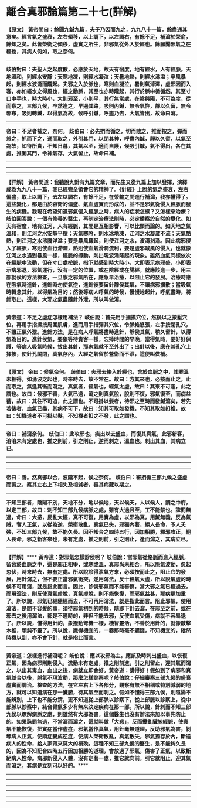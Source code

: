 # 離合真邪論篇第二十七(詳解)

**【原文】**
**黃帝問曰：餘聞九鍼九篇，夫子乃因而九之，九九八十一篇，餘盡通其意矣。經言氣之盛衰，左右傾移，以上調下，以左調右，有餘不足，補瀉於榮俞，餘知之矣。此皆榮衛之傾移，虛實之所生，非邪氣從外入於經也。餘願聞邪氣之在經也，其病人何如，取之奈何。**
****
**歧伯對曰：夫聖人之起度數，必應於天地，故天有宿度，地有經水，人有經脈。天地溫和，則經水安靜；天寒地凍，則經水凝泣；天暑地熱，則經水沸溢；卒風暴起，則經水波湧而隴起。夫邪之入於脈也，寒則血凝泣，暑則氣淖澤，虛邪因而入客，亦如經水之得風也，經之動脈，其至也亦時隴起，其行於脈中循循然，其至寸口中手也，時大時小，大則邪至，小則平，其行無常處，在陰與陽，不可為度，從而察之，三部九候，卒然逢之，早遏其路，吸則內鍼，無令氣忤，靜以久留，無令邪布，吸則轉鍼，以得氣為故，候呼引鍼，呼盡乃去，大氣皆出，故命曰瀉。**
****
**帝曰：不足者補之，奈何。**
**歧伯曰：必先捫而循之，切而散之，推而按之，彈而怒之，抓而下之，通而取之，外引其門，以閉其神，呼盡內鍼，靜以久留，以氣至為故，如待所貴，不知日暮，其氣以至，適而自護，候吸引鍼，氣不得出，各在其處，推闔其門，令神氣存，大氣留止，故命曰補。**
****
****
****
**【詳解】**
**黃帝問道：我聽說九針有九篇文章，而先生又從九篇上加以發揮，演繹成為九九八十一篇，我已經完全領會它的精神了。《針經》上說的氣之盛衰，左右偏盛，取上以調下，去左以調右，有餘不足，在滎輸之間進行補瀉，我亦懂得了。這些變化，都是由於容衛的偏盛、氣血虛實而形成的，並不是邪氣從侵入經脈而發生的病變。我現在希望知道邪氣侵入經脈之時，病人的症狀怎樣？又怎樣來治療？**
**岐伯回答說：一個有修養的醫生，再制定治療法則時，必定體察於自然的變化。如天有宿度，地有江河，人有經脈，其間是互相影響，可以比類而論的。如天地之氣溫和，則江河之水安靜平穩；天氣寒冷，則水冰地凍，江河之水凝澀不流；天氣酷熱，則江河之水沸騰洋溢；要是暴風驟起，則使江河之水，波濤汹涌。因此病邪侵入了經脈，寒則使血行滯澀，熱則使血氣滑潤流利，要是虛邪賊風的侵入，也就像江河之水遇到暴風一樣，經脈的搏動，則出現波涌隆起的現象。雖然血氣同樣依次在經脈中流動，但在寸口處按脈，指下就感到時大時小，大即表示病邪盛，小即表示病邪退，邪氣運行，沒有一定的位置，或在陰經或在陽經，就應該進一步，用三部就侯的方法檢查，一旦察之邪氣所在，應急早治療，以阻止它的發展。治療時應在吸氣時進針，進針時勿使氣逆，進針後要留針靜侯其氣，不讓病邪擴散；當吸氣時轉念其針，以得氣為目的；然後等病人呼氣的時候，慢慢地起針，呼氣盡時，將針取出。這樣，大邪之氣盡隨針外泄，所以叫做瀉。**
****
**黃帝道：不足之虛症怎樣用補法？**
**岐伯說：首先用手撫摸穴位，然後以之按壓穴位，再用手指揉按周圍肌膚，進而用手指彈其穴位，令脈絡怒張，左手按閉孔穴，不讓正氣外泄。進針方法，是在病人呼氣將盡時進針，靜侯其氣，稍久留針，以得氣為目的。進針侯氣，要象等待貴客一樣，忘掉時間的早晚，當得氣時，要好好保護，等病人吸氣時候，拔出其針，那末氣就不至外出了；出針以後，應在其孔穴上揉按，使針孔關閉，真氣存內，大經之氣留於營衛而不泄，這便叫做補。**
****
**【原文】**
**帝曰：候氣奈何。**
**歧伯曰：夫邪去絡入於經也，舍於血脈之中，其寒溫未相得，如湧波之起也，時來時去，故不常在。故曰：方其來也，必按而止之，止而取之，無逢其衝而瀉之。真氣者，經氣也，經氣太虛，故曰：其來不可逢，此之謂也。故曰：候邪不審，大氣已過，瀉之則真氣脫，脫則不復，邪氣復至，而病益蓄，故曰：其往不可追，此之謂也。不可掛以髮者，待邪之至時而發鍼瀉矣，若先若後者，血氣已盡，其病不可下，故曰：知其可取如發機，不知其取如扣椎，故曰：知機道者不可掛以髮，不知機者扣之不發，此之謂也。**
****
**帝曰：補瀉奈何。**
**歧伯曰：此攻邪也，疾出以去盛血，而復其真氣，此邪新客，溶溶未有定處也，推之則前，引之則止，逆而刺之，溫血也。刺出其血，其病立已。**
****
****
****
**帝曰：善。然真邪以合，波隴不起，候之奈何。**
**歧伯曰：審捫循三部九候之盛虛而調之，察其左右上下相失及相減者，審其病藏以期之。**
****
**不知三部者，陰陽不別，天地不分，地以候地，天以候天，人以候人，調之中府，以定三部，故曰：刺不知三部九候病脈之處，雖有大過且至，工不能禁也。誅罰無過，命曰：大惑，反亂大經，真不可復，用實為虛，以邪為真，用鍼無義，反為氣賊，奪人正氣，以從為逆，榮衛散亂，真氣已失，邪獨內著，絕人長命，予人夭殃，不知三部九候，故不能久長。因不知合之四時五行，因加相勝，釋邪攻正，絕人長命。邪之新客來也，未有定處，推之則前，引之則止，逢而瀉之，其病立已。**
****
**【詳解】******
**黃帝道：對邪氣怎樣診侯呢？**
**岐伯說：當邪氣從絡脈而進入經脈，留舍於血脈之中，這是邪正相爭，或寒或溫，真邪尚未相合，所以脈氣波動，忽起忽伏，時來時去，無有定處。所以說診得泄氣方來，必須按而止之，阻止它的發展，用針瀉之，但不要正當邪氣衝突，遂用瀉法，反十經氣大虛，所以說氣虛的時候不可用瀉，就是指此而言。因此，診侯邪氣而不能審慎，當大邪之氣已經過去，而用瀉法，則反使真氣虛脫，真氣虛脫，則不能恢復，而邪氣益甚，那病更加重了。所以說，邪氣已經隨經而去，不可再用瀉法，就是指此而言。阻止邪氣，使用瀉法，是間不容髮的事，須待邪氣初到的時候，隨即下針去瀉，在邪至之前，或在邪去之後用瀉法，都是不適時的，非但不能去邪，反使血氣受傷，病就不容易退了。所以說，懂得用針的，象撥動弩機一樣，機智靈活，不善於用針的，就像敲擊木椎，頑鈍不靈了。所以說，識得機宜的，一霎那時毫不遲疑，不知機宜的，縱然時機以到，亦不會下針，就是指此而言。**
****
**黃帝道：怎樣進行補瀉呢？**
**岐伯說：應以攻邪為主。應該及時刺出盛血，以恢復正氣，因為病邪剛剛侵入，流動未有定處，推之則前進，引之則留止，迎其氣而瀉之，以出其毒血，血出之後，病就立即會好。黃帝道：講得好！假如到了病邪和真氣並合以後，脈氣不現波動，那麼怎樣診察呢？岐伯說：仔細審察三部九候的盛衰虛實而調治。檢查的方法，在它左右上下各部分，觀察有無不相稱或特別減弱的地方，就可以知道病在那一臟腑，待其氣至而刺之。假如不懂得三部九侯，則陰陽不能辨別，上下也不能分清，更不知道從上部脈以診察下，從上部脈以診察上，從中部脈以診察中，結合胃氣多少有無來決定疾病在那一部。所以說，針刺而不知三部九侯以瞭解病脈之處，則雖然有大邪為害，這個醫生也沒有辦法來加以事先防止的。如果誅罰無過，不當瀉而瀉之，這就叫做「大惑」，反而擾亂臟腑經脈，使真氣不能恢復，把實症當作虛症，邪氣當作真氣，用針毫無道理，反助邪氣為害，剝奪病人正氣，使順症變成逆症，使病人榮衛散亂，真氣散失，邪氣獨存於內，斷送病人的性命，給人家帶來莫大的禍殃。這種不知三部九侯的醫生，是不能夠久長的，因為不知配合四時五行因加相勝的道理，會放過了邪氣，傷害了正氣，以致斷絕病人性命。病邪新侵入人體，沒有定著一處，推它就向前，引它就阻止，迎其氣而瀉之，其病是立刻可以好的。******
****
****
****
****
****
****


